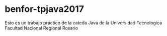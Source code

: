 # benfor-tpjava2017

Esto es un trabajo practico de la cateda Java de la Universidad Tecnologica Facultad Nacional Regional Rosario
